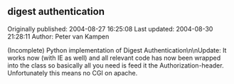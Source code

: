 ## digest authentication 
Originally published: 2004-08-27 16:25:08 
Last updated: 2004-08-30 21:28:11 
Author: Peter van Kampen 
 
(Incomplete) Python implementation of Digest Authentication\n\nUpdate: It works now (with IE as well) and all relevant code has now been wrapped into the class so basically all you need is feed it the Authorization-header. Unfortunately this means no CGI on apache.